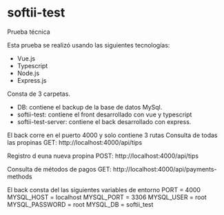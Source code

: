 # softii-test
Prueba técnica

Esta prueba se realizó usando las siguientes tecnologías:
- Vue.js
- Typescript
- Node.js
- Express.js

Consta de 3 carpetas.
- DB: contiene el backup de la base de datos MySql.
- softii-test: contiene el front desarrollado con vue y typescript
- softii-test-server: contiene el back desarrollado con express.

El back corre en el puerto 4000 y solo contiene 3 rutas
Consulta de todas las propinas
GET: http://localhost:4000/api/tips

Registro d euna nueva propina
POST: http://localhost:4000/api/tips

Consulta de métodos de pagos
GET: http://localhost:4000/api/payments-methods

El back consta del las siguientes variables de entorno
PORT = 4000
MYSQL_HOST = localhost
MYSQL_PORT = 3306
MYSQL_USER = root
MYSQL_PASSWORD = root
MYSQL_DB = softii_test

